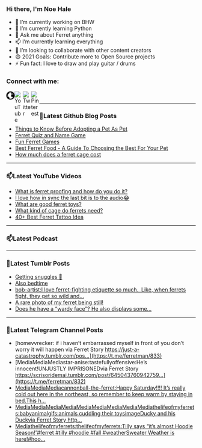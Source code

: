 ### Hi there, I'm Noe Hale

- 🔭 I’m currently working on BHW
- 🌱 I’m currently learning Python
- 💬 Ask me about Ferret anything
- 📫 I’m currently learning everything
- 🔭 I’m looking to collaborate with other content creators
- 😄 2021 Goals: Contribute more to Open Source projects
- ⚡ Fun fact: I love to draw and play guitar / drums

### Connect with me:

[<img align="left" alt="ferretvoice.com" width="22px" src="https://raw.githubusercontent.com/iconic/open-iconic/master/svg/globe.svg" />](https://ferretvoice.com)
[<img align="left" alt="YouTube" width="22px" src="https://cdn.jsdelivr.net/npm/simple-icons@v3/icons/youtube.svg" />](https://www.youtube.com/channel/UCk665XTfaMLVwFVWUmgnDiw)
[<img align="left" alt="Twitter" width="22px" src="https://cdn.jsdelivr.net/npm/simple-icons@v3/icons/twitter.svg" />](https://twitter.com/voiceferret)
[<img align="left" alt="Pinterest" width="22px" src="https://cdn.jsdelivr.net/npm/simple-icons@v3/icons/pinterest.svg" />](https://www.pinterest.com/voiceferret/)

<br />

---
### 🔭Latest Github Blog Posts
<!-- GITHUB:START -->
- [Things to Know Before Adopting a Pet As Pet](http://noehale.github.io/things-to-know-before-adopting-a-pet-as-pet/)
- [Ferret Quiz and Name Game](http://noehale.github.io/ferret-quiz/)
- [Fun Ferret Games](http://noehale.github.io/fun-ferret-games/)
- [Best Ferret Food - A Guide To Choosing the Best For Your Pet](http://noehale.github.io/best-ferret-food/)
- [How much does a ferret cage cost](http://noehale.github.io/how-much-does-a-ferret-cage-cost/)
<!-- GITHUB:END -->
---
### 📫Latest YouTube Videos

<!-- YOUTUBE:START -->
- [What is ferret proofing and how do you do it?](https://www.youtube.com/watch?v=81Syh_DJBQQ)
- [I love how in sync the last bit is to the audio😂](https://www.youtube.com/watch?v=WHBeGHwSlGY)
- [What are good ferret toys?](https://www.youtube.com/watch?v=tPxRilBzc0s)
- [What kind of cage do ferrets need?](https://www.youtube.com/watch?v=xzz6hC3sR5A)
- [40+ Best Ferret Tattoo Idea](https://www.youtube.com/watch?v=KIKqduR6Xcs)
<!-- YOUTUBE:END -->

---
### 📫Latest Podcast

<!-- PODCAST:START -->
<!-- PODCAST:END -->
---
### 📝Latest Tumblr Posts

<!-- TUMBLR:START -->
- [Getting snuggles 🥰](https://come-forth-into-the-light.tumblr.com/post/645085263720251392)
- [Also bedtime](https://come-forth-into-the-light.tumblr.com/post/645040103346044928)
- [bob-artist:I love ferret-fighting etiquette so much.  Like, when ferrets fight, they get so wild and...](https://come-forth-into-the-light.tumblr.com/post/645017381587058688)
- [A rare photo of my ferret being still!](https://come-forth-into-the-light.tumblr.com/post/644994691243360256)
- [Does he have a “wardy face”? He also displays some...](https://come-forth-into-the-light.tumblr.com/post/644949421085310976)
<!-- TUMBLR:END -->
---
### 📝Latest Telegram Channel Posts

<!-- TELEGRAM:START -->
- [homevvrecker: if i haven’t embarrassed myself in front of you don’t worry it will happen via Ferret Story https://just-a-catastrophy.tumblr.com/pos...](https://t.me/ferretman/833)
- [MediaMediaMediastar-anise:tastefullyoffensive:He’s innocent!UNJUSTLY IMPRISONEDvia Ferret Story https://scrisoridemai.tumblr.com/post/645043760942759...](https://t.me/ferretman/832)
- [MediaMediaMediacannonball-the-ferret:Happy Saturday!!!! It’s really cold out here in the northeast, so remember to keep warm by staying in bed.This h...](https://t.me/ferretman/831)
- [MediaMediaMediaMediaMediaMediaMediaMediaMediathelifeofmyferrets:babyanimalgifs:animals cuddling their toysimageDucky and his Duckvia Ferret Story http...](https://t.me/ferretman/830)
- [Mediathelifeofmyferrets:thelifeofmyferrets:Tilly says “it’s almost Hoodie Season!”#ferret #tilly #hoodie #fall #weatherSweater Weather is here!#hoo...](https://t.me/ferretman/829)
<!-- TELEGRAM:END -->
